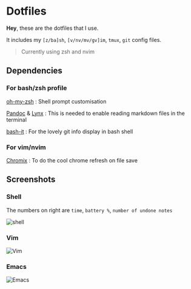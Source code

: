 # Dotfiles

**Hey**, these are the dotfiles that I use.

It includes my `[z/ba]sh`, `[v/nv/mv/gv]im`, `tmux`, `git` config files.

> Currently using zsh and nvim

## Dependencies
### For bash/zsh profile

[oh-my-zsh](https://github.com/robbyrussell/oh-my-zsh) : Shell prompt customisation

[Pandoc](http://pandoc.org/index.html) & [Lynx](http://lynx.browser.org/) : This is needed to enable reading markdown files in the terminal
  
[bash-it](https://github.com/Bash-it/bash-it) : For the lovely git info display in bash shell


### For vim/nvim

[Chromix](https://github.com/smblott-github/chromix) : To do the cool chrome refresh on file save


## Screenshots

### Shell
The numbers on right are `time`, `battery %`, `number of undone notes`

![shell](http://i.imgur.com/86s8gxU.png)


### Vim
![Vim](http://i.imgur.com/NNbG0TW.png)

### Emacs
![Emacs](http://i.imgur.com/zFyum38.png)
